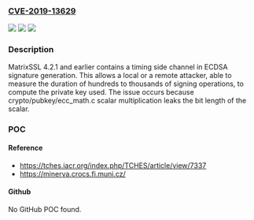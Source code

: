 ### [CVE-2019-13629](https://cve.mitre.org/cgi-bin/cvename.cgi?name=CVE-2019-13629)
![](https://img.shields.io/static/v1?label=Product&message=n%2Fa&color=blue)
![](https://img.shields.io/static/v1?label=Version&message=n%2Fa&color=blue)
![](https://img.shields.io/static/v1?label=Vulnerability&message=n%2Fa&color=brighgreen)

### Description

MatrixSSL 4.2.1 and earlier contains a timing side channel in ECDSA signature generation. This allows a local or a remote attacker, able to measure the duration of hundreds to thousands of signing operations, to compute the private key used. The issue occurs because crypto/pubkey/ecc_math.c scalar multiplication leaks the bit length of the scalar.

### POC

#### Reference
- https://tches.iacr.org/index.php/TCHES/article/view/7337
- https://minerva.crocs.fi.muni.cz/

#### Github
No GitHub POC found.

